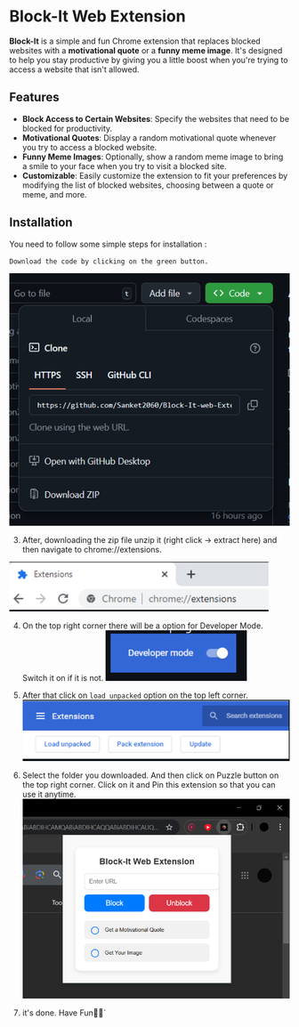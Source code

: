# Block-It Web Extension

**Block-It** is a simple and fun Chrome extension that replaces blocked websites with a **motivational quote** or a **funny meme image**. It's designed to help you stay productive by giving you a little boost when you're trying to access a website that isn't allowed.

## Features

- **Block Access to Certain Websites**: Specify the websites that need to be blocked for productivity.
- **Motivational Quotes**: Display a random motivational quote whenever you try to access a blocked website.
- **Funny Meme Images**: Optionally, show a random meme image to bring a smile to your face when you try to visit a blocked site.
- **Customizable**: Easily customize the extension to fit your preferences by modifying the list of blocked websites, choosing between a quote or meme, and more.

## Installation

You need to follow some simple steps for installation :

    Download the code by clicking on the green button.

![alt text](image.png)

3. After, downloading the zip file unzip it (right click -> extract here) and then navigate to chrome://extensions.

![alt text](image-1.png)

4. On the top right corner there will be a option for Developer Mode. Switch it on if it is not.
   ![alt text](image-2.png)

5. After that click on `load unpacked` option on the top left corner.
   ![alt text](image-3.png)

6. Select the folder you downloaded. And then click on Puzzle button on the top right corner. Click on it and Pin this extension so that you can use it anytime.
   ![alt text](image-4.png)

7. it's done. Have Fun🥳🎉`
